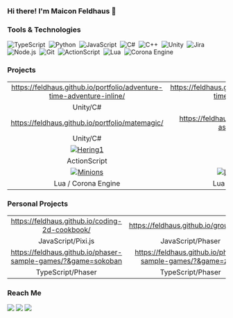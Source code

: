 ### Hi there! I'm Maicon Feldhaus 👋

<!--
**feldhaus/feldhaus** is a ✨ _special_ ✨ repository because its `README.md` (this file) appears on your GitHub profile.

Here are some ideas to get you started:

- 🔭 I’m currently working on ...
- 🌱 I’m currently learning ...
- 👯 I’m looking to collaborate on ...
- 🤔 I’m looking for help with ...
- 💬 Ask me about ...
- 📫 How to reach me: ...
- 😄 Pronouns: ...
- ⚡ Fun fact: ...


### 👨🏻‍💻 &nbsp;About Me

💡 &nbsp;TODO.\
🎓 &nbsp;TODO.\
🌱 &nbsp;TODO.\
✍️ &nbsp;TODO.\
💬 &nbsp;TODO.\
✉️ &nbsp;TODO.\
📄 &nbsp;TODO!

-->


### Tools & Technologies

![TypeScript](https://img.shields.io/badge/-TypeScript-fff?&logo=TypeScript&logoColor=007ACC)&nbsp;
![Python](https://img.shields.io/badge/-Python-fff?&logo=python)&nbsp;
![JavaScript](https://img.shields.io/badge/-JavaScript-fff?&logo=JavaScript&logoColor=ddc508)&nbsp;
![C#](https://img.shields.io/badge/-C%23-fff?&logo=C-sharp&logoColor=239120)&nbsp;
![C++](https://img.shields.io/badge/-C++-fff?&logo=c%2b%2b&logoColor=00599C)&nbsp;
![Unity](https://img.shields.io/badge/-Unity-fff?&logo=Unity&logoColor=000)&nbsp;
![Jira](https://img.shields.io/badge/-Jira-fff?&logo=Jira-Software&logoColor=0052CC)&nbsp;
![Node.js](https://img.shields.io/badge/-Node.js-fff?&logo=node.js)&nbsp;
![Git](https://img.shields.io/badge/-Git-fff?style=flat&logo=git)&nbsp;
![ActionScript](https://img.shields.io/badge/-ActionScript-fff?logo=adobe&logoColor=ff0000)&nbsp;
![Lua](https://img.shields.io/badge/-Lua-fff?logo=lua&logoColor=2c2d72)&nbsp;
![Corona Engine](https://img.shields.io/badge/-Corona-fff?logo=Corona-Engine&logoColor=f96f29)&nbsp;

### Projects

||||
|:---:|:---:|:---:|
| https://feldhaus.github.io/portfolio/adventure-time-adventure-inline/ | https://feldhaus.github.io/portfolio/adventure-time-colorful-time/ | https://feldhaus.github.io/portfolio/batman-lego-streets-gotham-city/ |
| Unity/C# | Unity/C# | Unity/C# |
| https://feldhaus.github.io/portfolio/matemagic/ | https://feldhaus.github.io/portfolio/tmnt-asteroid-blaster/ | https://feldhaus.github.io/portfolio/tmnt-triceraton-battle/ |
| Unity/C# | Unity/C# | Unity/C# |
| [![Hering1](https://img.youtube.com/vi/olgOxkl6v-8/0.jpg)](https://www.youtube.com/watch?v=olgOxkl6v-8) | [![Hering2](https://img.youtube.com/vi/fpQwxPr43Xk/0.jpg)](https://www.youtube.com/watch?v=fpQwxPr43Xk) | [![Monster Jam](https://img.youtube.com/vi/KtFIPfeIKMc/0.jpg)](https://www.youtube.com/watch?v=KtFIPfeIKMc) |
| ActionScript | ActionScript | Lua / Corona Engine |
| [![Minions](https://img.youtube.com/vi/8GJt-Dchkms/0.jpg)](https://www.youtube.com/watch?v=8GJt-Dchkms) | [![Littles Pet Shop](https://img.youtube.com/vi/pbfIN_JqJY4/0.jpg)](https://www.youtube.com/watch?v=pbfIN_JqJY4) | [![Sponge Bob](https://img.youtube.com/vi/dZFK8T0TL8o/0.jpg)](https://www.youtube.com/watch?v=dZFK8T0TL8o) |
| Lua / Corona Engine | Lua / Corona Engine | Lua / Corona Engine |

### Personal Projects

||||
|:---:|:---:|:---:|
| https://feldhaus.github.io/coding-2d-cookbook/ | https://feldhaus.github.io/groundless/ | https://feldhaus.github.io/minenfeld/ |
| JavaScript/Pixi.js | JavaScript/Phaser | JavaScript/Phaser |
| https://feldhaus.github.io/phaser-sample-games/?&game=sokoban | https://feldhaus.github.io/phaser-sample-games/?&game=zhed | https://feldhaus.github.io/aviator/ |
| TypeScript/Phaser | TypeScript/Phaser | Typecript/Three.js |


### Reach Me

<p id="socialIcons" align="left">
    <a href="https://linkedin.com/in/maiconfeldhaus" alt="LinkedIn">
        <img src="https://img.shields.io/badge/-LinkedIn-blue?style=flat-square&logo=linkedin" /></a>
    <a href="https://twitter.com/maiconfeldhaus/" alt="HackerRank">
        <img src="https://img.shields.io/badge/-Twitter-3a424f?style=flat-square&logo=twitter" /></a>
    <a href="https://www.instagram.com/maiconfeldhaus/" alt="Instagram">
        <img src="https://img.shields.io/badge/-Instagram-E4405F?style=flat-square&logo=instagram&logoColor=white" /></a>
</p>
